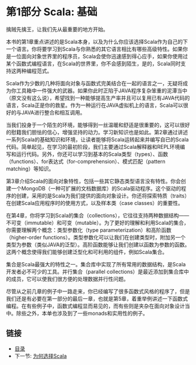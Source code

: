 # 第1部分 Scala: 基础

擒贼先擒王，让我们先从最重要的地方开始。  

本书的第1章重点讲述的是Scala本身，以及为什么你应该选择Scala作为自己的下一个语言。你将要学习到Scala与你熟悉的其它语言相比有哪些高级特性。如果你是一位面向对象世界里的程序员，Scala会使你迅速感到得心应手，如果你使用过某个函数式编程语言，在Scala的世界里，你不会感到陌生，是的，Scala同时支持这两种编程范式。

Scala作为少数的几种将面向对象与函数式完美结合在一起的语言之一，无疑将成为你工具箱中一件强大的武器。如果你此时正陷于JAVA程序复杂笨重的泥潭当中（原文没有这么说），希望找到一种能够提高生产率并且可以复用已有JAVA代码的语言，Scala正是你的救星。作为一种运行在JAVA虚拟机上的语言，Scala可以很好的与JAVA进行整合和相互调用。

当我们投身于一个陌生的环境，能够得到一丝温暖和舒适是很重要的，这可以很好的慰籍我们胆怯的信心，增强坚持的动力。学习新知识也是如此。第2章通过讲述一系列Scala的基础知识和环境，让读者能够将Scala运转起来并编写自已的Scala代码。简单起见，在学习的最初阶段，我们主要通过Scala解释器和REPL环境编写和运行代码。另外，你还可以学习到基本的Scala类型（types）、函数（functions）、for表达式（for-comprehension）、模式匹配（pattern matching）等知识。

第3章介绍Scala的面向对象特性，包括一些其它静态类型语言没有特性。你会创建一个MongoDB（一种可扩展的文档数据库）的Scala驱动程序。这个驱动的程序的创建，采用的是Scala为我们提供的面向对象设计。你还将探索特质（traits）在创建Scala应用程序时的使用方式，以及样本类（case classes）的重要性。

在第4章，你将学习到Scala的集合（collections），它往往支持两种数据结构——不可变（immutable）和可变（mutable）。为了更好的理解和利用Scala的集合，你需要理解两个概念：类型参数化（type parameterization）和高阶函数（higher-order functions）。类型参数化可以让我们在创建类型时，附加另一个类型为参数（类似JAVA的泛型）。高阶函数能够让我们创建以函数为参数的函数。这两个概念使得我们能够创建泛型化和可利用的组件，例如Scala集合。

集合是Scala最强大的特性之一。集合库中实现了所有常用的数据结构，是Scala开发者必不可少的工具。并行集合（parallel collections）是最近添加到集合库中的成员，它可以使我们很方便的处理数据并行性问题。

尽管从之前几章的例子中一路走来，你已经编写了很多函数式风格的程序了，但是我们还是有必要在第一部分的最后一章，也就是第5章，着重举例讲述一下函数式编程。在有些例子中，函数式编程显而易见的，而有些则是夹杂在面向对象设计当中。除些之外，本单也涉及到了一些monads和实用性的例子。


## 链接
- [目录](../README.md)
- 下一节: [为何选择Scala](1.01.md)
